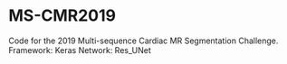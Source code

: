 # MS-CMR2019
Code for the 2019 Multi-sequence Cardiac MR Segmentation Challenge.
Framework: Keras
Network: Res_UNet
